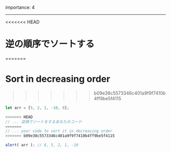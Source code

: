 importance: 4

---

<<<<<<< HEAD
# 逆の順序でソートする
=======
# Sort in decreasing order
>>>>>>> b09e38c5573346c401a9f9f7410b4ff9be5f4115

```js
let arr = [5, 2, 1, -10, 8];

<<<<<<< HEAD
// ... 逆順でソートをするあなたのコード
=======
// ... your code to sort it in decreasing order
>>>>>>> b09e38c5573346c401a9f9f7410b4ff9be5f4115

alert( arr ); // 8, 5, 2, 1, -10
```
